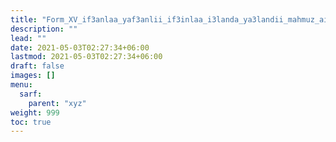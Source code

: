 ```yaml
---
title: "Form_XV_if3anlaa_yaf3anlii_if3inlaa_i3landa_ya3landii_mahmuz_ain"
description: ""
lead: ""
date: 2021-05-03T02:27:34+06:00
lastmod: 2021-05-03T02:27:34+06:00
draft: false
images: []
menu: 
  sarf:
    parent: "xyz"
weight: 999
toc: true
---
```



